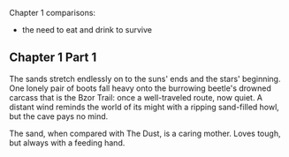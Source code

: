 
Chapter 1 comparisons:
- the need to eat and drink to survive
## Chapter 1 Part 1

The sands stretch endlessly on to the suns' ends and the stars' beginning. One lonely pair of boots fall heavy onto the burrowing beetle's drowned carcass that is the Bzor Trail: once a well-traveled route, now quiet. A distant wind reminds the world of its might with a ripping sand-filled howl, but the cave pays no mind. 

The sand, when compared with The Dust, is a caring mother. Loves tough, but always with a feeding hand.